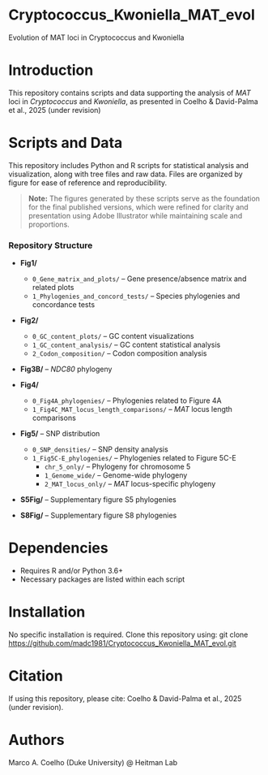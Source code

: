 # Cryptococcus_Kwoniella_MAT_evol
Evolution of MAT loci in Cryptococcus and Kwoniella

# Introduction
This repository contains scripts and data supporting the analysis of _MAT_ loci in _Cryptococcus_ and _Kwoniella_, as presented in Coelho & David-Palma et al., 2025 (under revision)

# Scripts and Data
This repository includes Python and R scripts for statistical analysis and visualization, along with tree files and raw data.
Files are organized by figure for ease of reference and reproducibility.
> **Note:** The figures generated by these scripts serve as the foundation for the final published versions, which were refined for clarity and presentation using Adobe Illustrator while maintaining scale and proportions.


### **Repository Structure**
- **Fig1/**
  - `0_Gene_matrix_and_plots/` – Gene presence/absence matrix and related plots  
  - `1_Phylogenies_and_concord_tests/` – Species phylogenies and concordance tests  

- **Fig2/**
  - `0_GC_content_plots/` – GC content visualizations  
  - `1_GC_content_analysis/` – GC content statistical analysis  
  - `2_Codon_composition/` – Codon composition analysis  

- **Fig3B/** – *NDC80* phylogeny  

- **Fig4/**
  - `0_Fig4A_phylogenies/` – Phylogenies related to Figure 4A  
  - `1_Fig4C_MAT_locus_length_comparisons/` – *MAT* locus length comparisons  

- **Fig5/** – SNP distribution  
  - `0_SNP_densities/` – SNP density analysis  
  - `1_Fig5C-E_phylogenies/` – Phylogenies related to Figure 5C-E  
    - `chr_5_only/` – Phylogeny for chromosome 5  
    - `1_Genome_wide/` – Genome-wide phylogeny  
    - `2_MAT_locus_only/` – *MAT* locus-specific phylogeny  

- **S5Fig/** – Supplementary figure S5 phylogenies  

- **S8Fig/** – Supplementary figure S8 phylogenies  

# Dependencies
- Requires R and/or Python 3.6+
- Necessary packages are listed within each script

# Installation
No specific installation is required. Clone this repository using:
git clone https://github.com/madc1981/Cryptococcus_Kwoniella_MAT_evol.git

# Citation
If using this repository, please cite: Coelho & David-Palma et al., 2025 (under revision).

# Authors
Marco A. Coelho (Duke University) @ Heitman Lab
